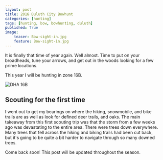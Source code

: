 ```yaml
---
layout: post
title: 2016 Duluth City Bowhunt
categories: [hunting]
tags: [hunting, bow, bowhunting, duluth]
published: True
image:
    teaser: Bow-sight-in.jpg
    feature: Bow-sight-in.jpg
---
```


It is finally that time of year again. Well almost. Time to put on your broadheads, tune your arrows, and get out in the woods looking for a few prime locations.

This year I will be hunting in zone 16B.

![DHA 16B](https://i1.wp.com/www.bowhuntersalliance.org/wp-content/uploads/2016/02/DHA16.jpg?ssl=1)

## Scouting for the first time

I went out to get my bearings on where the hiking, snowmobile, and bike trails are as well as look for defined deer trails, and oaks. The main takeaway from this first scouting trip was that the storm from a few weeks ago was devastating to the entire area. There were trees down everywhere. Many trees that fell across the hiking and biking trails had been cut back, but it's going to be quite a bit harder to navigate through so many downed trees.

<div class="badge warning">Come back soon! This post will be updated throughout the season.</div>
